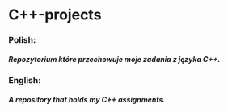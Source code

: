 # C++-projects

### Polish:
##### Repozytorium które przechowuje moje zadania z języka C++.

### English:
##### A repository that holds my C++ assignments.
